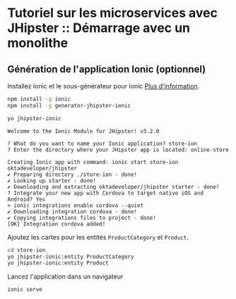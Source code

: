 # Tutoriel sur les microservices avec JHipster :: Démarrage avec un monolithe

## Génération de l'application Ionic (optionnel)

Installez Ionic et le sous-générateur pour Ionic [Plus d'information](https://github.com/oktadeveloper/generator-jhipster-ionic).

```bash
npm install -g ionic
npm install -g generator-jhipster-ionic
```

```bash
yo jhipster-ionic
```
```
Welcome to the Ionic Module for JHipster! v3.2.0

? What do you want to name your Ionic application? store-ion
? Enter the directory where your JHipster app is located: online-store

Creating Ionic app with command: ionic start store-ion oktadeveloper/jhipster
✔ Preparing directory ./store-ion - done!
✔ Looking up starter - done!
✔ Downloading and extracting oktadeveloper/jhipster starter - done!
? Integrate your new app with Cordova to target native iOS and Android? Yes
> ionic integrations enable cordova --quiet
✔ Downloading integration cordova - done!
✔ Copying integrations files to project - done!
[OK] Integration cordova added!
```

Ajoutez les cartes pour les entités `ProductCategory` et `Product`.
```bash
cd store-ion
yo jhipster-ionic:entity ProductCategory
yo jhipster-ionic:entity Product
```

Lancez l'application dans un navigateur
```bash
ionic serve
```

